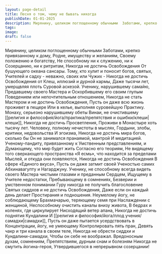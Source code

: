 ```yaml
---
layout: page-detail
title: Песня о том, чему не бывать никогда
publishDate: 01-01-2025
description: Мирянину, целиком поглощенному обычными  Заботами, крепко привязанному к дому,  Родне, имуществу и желаниям,  Своему положению и богатству,  Не способному ни к служению, ни к  Созерцанию, ни к ритритам...
tags:
image:
draft: false
---
```

Мирянину, целиком поглощенному обычными  Заботами, крепко привязанному к дому,  Родне, имуществу и желаниям,  Своему положению и богатству,  Не способному ни к служению, ни к  Созерцанию, ни к ритритам,  Никогда не достичь Освобождения  От бушующего океана сансары.  Тому, кто хулит и поносит богов, святых,  Учителей и садху \- неважно, своих или  Чужих \-  Никогда не достичь Освобождения от  Клеш, иллюзий и дурной кармы,  Даже тысячи лет, умерщвляя плоть  Суровой аскезой.  Ученику, нарушившему самайю,  Предавшему своего Мастера и  Оскорбившему его своим глупым  Поведением или непочтительным отношением,  Никогда не стать Мастером  и не достичь Освобождения,  Пусть он даже всю жизнь проживет в пещере  Или в келье, выполняя суровейшую  Практику.  Монаху, серьезно нарушившему обеты  Винаи, не очистившему [[религия и философия/йога/практика/препятствия и ошибки/клеши|клеши]],  Никогда не достичь Просветления,  Проживи в Монастыре хоть тысячу лет.  Человеку, полному нечистоты в мыслях,  Гордыни, злобы, критики, недовольства  И эгоизма,  Никогда не достичь мира богов, сколько бы  Он не занимался пранаямой, мантрой  И медитацией.  Ученому-пандиту, привязанному к  Умственным представлениям, и  Думающему,  что мир будет жить  Согласно его теориям,  Не видящему того сверкающего пространства  «Я есмь», что находится за пределами  Мыслей, и откуда они появляются,  Никогда не достичь Освобождения  В сфере «Единого вкуса»,  Пусть он даже затмит своей  Ученостью самих Абхинавагупту и  Нагарджуну.  Ученику, не способному всегда видеть своего  Мастера чистыми глазами и преданным  Сердцем,  Ищущему в Учителе недостатки,  Пребывающему в сомнениях,  Безверии и умственном понимании  Гуру никогда не получить благословение  Святых сиддхов и не достичь  Освобождения,  Даже если он каждый день делает  Простирания и подношения.  Неумелому йогу, не соблюдающему  Брахмачарью, теряющему семя при  Наслаждении с женщиной,  Неспособному очистить каналы внизу живота,  В бедрах и коленях, где циркулирует  Нисходящий ветер апана,  Никогда не достичь поднятия Кундалини  И [[религия и философия/йога/плод учения/самадхи|самадхи]],  Пусть он даже пытается усердствовать в  Концентрации, йогу, не умеющему  Контролировать пять пран,  Девять чакр и три канала в своем теле,  Никогда не обрести сиддхи и  Кундалини-самадхи,  Чтобы он себе не воображал.  Вредоносным духам, сомнениям,  Препятствиям, дурным снам и болезням  Никогда не смутить йогина-героя,  Утвердившегося в непрерывном созерцании!
  
